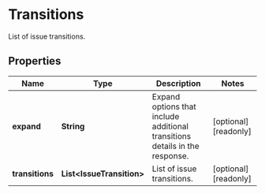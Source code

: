 

# Transitions

List of issue transitions.

## Properties

Name | Type | Description | Notes
------------ | ------------- | ------------- | -------------
**expand** | **String** | Expand options that include additional transitions details in the response. |  [optional] [readonly]
**transitions** | **List&lt;IssueTransition&gt;** | List of issue transitions. |  [optional] [readonly]



